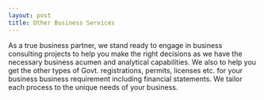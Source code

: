 ```yaml
---
layout: post
title: Other Business Services
---
```


As a true business partner, we stand ready to engage in business consulting projects to help you make the right decisions as we have the necessary business acumen and analytical capabilities. We also to help you get the other types of Govt. registrations, permits, licenses etc. for your business business requirement including financial statements. We tailor each process to the unique needs of your business.